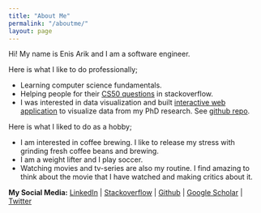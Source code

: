 ```yaml
---
title: "About Me"
permalink: "/aboutme/"
layout: page
---
```


Hi! My name is Enis Arik and I am a software engineer.

Here is what I like to do professionally;

  - Learning computer science fundamentals.
  - Helping people for their [CS50 questions](https://stackoverflow.com/search?tab=Relevance&pagesize=50&q=user%3a11000382%20%5bcs50%5d) in stackoverflow.
  - I was interested in data visualization and built [interactive web application](https://visud.herokuapp.com/) to visualize data from my PhD research. See [github repo](https://github.com/earik87/visualize-ultrafast-data).

Here is what I liked to do as a hobby;

- I am interested in coffee brewing. I like to release my stress with grinding fresh coffee beans and brewing.
- I am a weight lifter and I play soccer.
- Watching movies and tv-series are also my routine. I find amazing to think about the movie that I have watched and making critics about it. 

<b>My Social Media:</b>
<a href="https://www.linkedin.com/in/enisarik/" target="_blank">LinkedIn</a> | 
<a href="https://stackoverflow.com/users/11000382/earik87?tab=profile" target="_blank">Stackoverflow</a> | 
<a href="https://github.com/earik87" target="_blank">Github</a> |
<a href="https://scholar.google.com/citations?user=WhyLeAoAAAAJ&hl=en" target="_blank">Google Scholar</a> |
<a href="https://twitter.com/earik87" target="_blank">Twitter</a> 